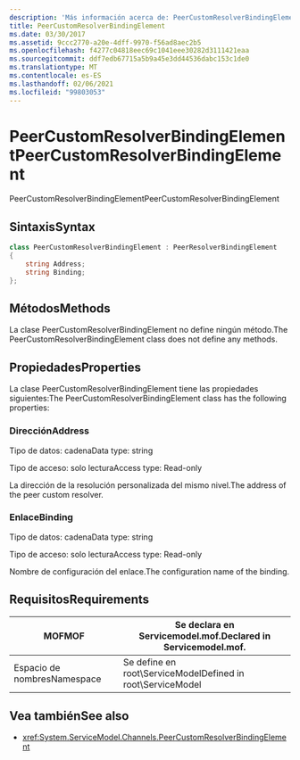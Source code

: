 ```yaml
---
description: 'Más información acerca de: PeerCustomResolverBindingElement'
title: PeerCustomResolverBindingElement
ms.date: 03/30/2017
ms.assetid: 9ccc2770-a20e-4dff-9970-f56ad8aec2b5
ms.openlocfilehash: f4277c04818eec69c1041eee30282d3111421eaa
ms.sourcegitcommit: ddf7edb67715a5b9a45e3dd44536dabc153c1de0
ms.translationtype: MT
ms.contentlocale: es-ES
ms.lasthandoff: 02/06/2021
ms.locfileid: "99803053"
---
```

# <a name="peercustomresolverbindingelement"></a><span data-ttu-id="9f5e4-103">PeerCustomResolverBindingElement</span><span class="sxs-lookup"><span data-stu-id="9f5e4-103">PeerCustomResolverBindingElement</span></span>

<span data-ttu-id="9f5e4-104">PeerCustomResolverBindingElement</span><span class="sxs-lookup"><span data-stu-id="9f5e4-104">PeerCustomResolverBindingElement</span></span>

## <a name="syntax"></a><span data-ttu-id="9f5e4-105">Sintaxis</span><span class="sxs-lookup"><span data-stu-id="9f5e4-105">Syntax</span></span>

```csharp
class PeerCustomResolverBindingElement : PeerResolverBindingElement
{
    string Address;
    string Binding;
};
```

## <a name="methods"></a><span data-ttu-id="9f5e4-106">Métodos</span><span class="sxs-lookup"><span data-stu-id="9f5e4-106">Methods</span></span>

<span data-ttu-id="9f5e4-107">La clase PeerCustomResolverBindingElement no define ningún método.</span><span class="sxs-lookup"><span data-stu-id="9f5e4-107">The PeerCustomResolverBindingElement class does not define any methods.</span></span>

## <a name="properties"></a><span data-ttu-id="9f5e4-108">Propiedades</span><span class="sxs-lookup"><span data-stu-id="9f5e4-108">Properties</span></span>

 <span data-ttu-id="9f5e4-109">La clase PeerCustomResolverBindingElement tiene las propiedades siguientes:</span><span class="sxs-lookup"><span data-stu-id="9f5e4-109">The PeerCustomResolverBindingElement class has the following properties:</span></span>

### <a name="address"></a><span data-ttu-id="9f5e4-110">Dirección</span><span class="sxs-lookup"><span data-stu-id="9f5e4-110">Address</span></span>

<span data-ttu-id="9f5e4-111">Tipo de datos: cadena</span><span class="sxs-lookup"><span data-stu-id="9f5e4-111">Data type: string</span></span>

<span data-ttu-id="9f5e4-112">Tipo de acceso: solo lectura</span><span class="sxs-lookup"><span data-stu-id="9f5e4-112">Access type: Read-only</span></span>

<span data-ttu-id="9f5e4-113">La dirección de la resolución personalizada del mismo nivel.</span><span class="sxs-lookup"><span data-stu-id="9f5e4-113">The address of the peer custom resolver.</span></span>

### <a name="binding"></a><span data-ttu-id="9f5e4-114">Enlace</span><span class="sxs-lookup"><span data-stu-id="9f5e4-114">Binding</span></span>

<span data-ttu-id="9f5e4-115">Tipo de datos: cadena</span><span class="sxs-lookup"><span data-stu-id="9f5e4-115">Data type: string</span></span>

<span data-ttu-id="9f5e4-116">Tipo de acceso: solo lectura</span><span class="sxs-lookup"><span data-stu-id="9f5e4-116">Access type: Read-only</span></span>

<span data-ttu-id="9f5e4-117">Nombre de configuración del enlace.</span><span class="sxs-lookup"><span data-stu-id="9f5e4-117">The configuration name of the binding.</span></span>

## <a name="requirements"></a><span data-ttu-id="9f5e4-118">Requisitos</span><span class="sxs-lookup"><span data-stu-id="9f5e4-118">Requirements</span></span>

|<span data-ttu-id="9f5e4-119">MOF</span><span class="sxs-lookup"><span data-stu-id="9f5e4-119">MOF</span></span>|<span data-ttu-id="9f5e4-120">Se declara en Servicemodel.mof.</span><span class="sxs-lookup"><span data-stu-id="9f5e4-120">Declared in Servicemodel.mof.</span></span>|
|---------|-----------------------------------|
|<span data-ttu-id="9f5e4-121">Espacio de nombres</span><span class="sxs-lookup"><span data-stu-id="9f5e4-121">Namespace</span></span>|<span data-ttu-id="9f5e4-122">Se define en root\ServiceModel</span><span class="sxs-lookup"><span data-stu-id="9f5e4-122">Defined in root\ServiceModel</span></span>|

## <a name="see-also"></a><span data-ttu-id="9f5e4-123">Vea también</span><span class="sxs-lookup"><span data-stu-id="9f5e4-123">See also</span></span>

- <xref:System.ServiceModel.Channels.PeerCustomResolverBindingElement>
